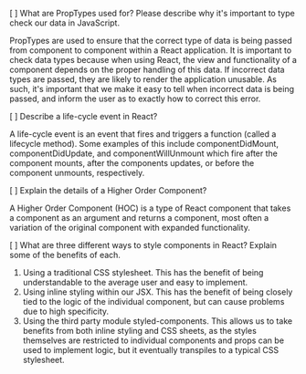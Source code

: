 [ ] What are PropTypes used for? Please describe why it's important to type check our data in JavaScript.

PropTypes are used to ensure that the correct type of data is being passed from component to component within a React application.  It is important to check data types because when using React, the view and functionality of a component depends on the proper handling of this data.  If incorrect data types are passed, they are likely to render the application unusable.  As such, it's important that we make it easy to tell when incorrect data is being passed, and inform the user as to exactly how to correct this error.

[ ] Describe a life-cycle event in React? 

A life-cycle event is an event that fires and triggers a function (called a lifecycle method).  Some examples of this include componentDidMount, componentDidUpdate, and componentWillUnmount which fire after the component mounts, after the components updates, or before the component unmounts, respectively.

[ ] Explain the details of a Higher Order Component? 

A Higher Order Component (HOC) is a type of React component that takes a component as an argument and returns a component, most often a variation of the original component with expanded functionality.

[ ] What are three different ways to style components in React? Explain some of the benefits of each.

1) Using a traditional CSS stylesheet.  This has the benefit of being understandable to the average user and easy to implement.
2) Using inline styling within our JSX.  This has the benefit of being closely tied to the logic of the individual component, but can cause problems due to high specificity.
3) Using the third party module styled-components.  This allows us to take benefits from both inline styling and CSS sheets, as the styles themselves are restricted to individual components and props can be used to implement logic, but it eventually transpiles to a typical CSS stylesheet.